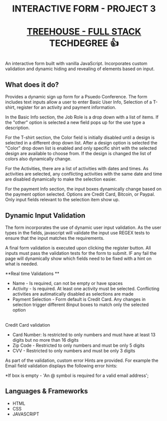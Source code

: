 # <p align="center"> INTERACTIVE FORM - PROJECT 3</p>

# <p align="center"><a href="https://teamtreehouse.com/techdegree/full-stack-javascript">TREEHOUSE - FULL STACK </a> TECHDEGREE 👍 </p>

An interactive form built with vanilla JavaScript. Incorporates custom validation and dynamic hiding and revealing of elements based on input.

## What does it do?

Provides a dynamic sign up form for a Psuedo Conference. The form includes text inputs allow a user to enter Basic User Info, Selection of a T-shirt, register for an activity and payment information.

In the Basic Info section, the Job Role is a drop down with a list of items. If the "other" option is selected a new field pops up for the use type a description.

For the T-shirt section, the Color field is initially disabled until a design is selected in a different drop down list. After a design option is selected the "Color" drop down list is enabled and only specific shirt with the selected design are available to choose from. If the design is changed the list of colors also dynamically change.

For the Activities, there are a list of activities with dates and times. As activities are selected, any conflicting activities with the same date and time are disabled dynamically to make the selection easier.

For the payment Info section, the input boxes dynamically change based on the payment option selected. Options are Credit Card, Bitcoin, or Paypal. Only input fields relevant to the selection item show up.

## Dynamic Input Validation

The form incorporates the use of dynamic user input validation. As the user types in the fields, javascript will validate the input use REGEX tests to ensure that the input matches the requirements.

A final form validation is executed upon clicking the register button. All inputs must pass the validation tests for the form to submit. IF any fail the page will dynamically show which fields need to be fixed with a hint on what is needed.

**Real time Validations **

- Name - Is required, can not be empty or have spaces
- Activity - Is required. At least one activity must be selected. Conflicting activities are autimatically disabled as selections are made
- Payment Selection - Form default is Credit Card. Any changes in selection trigger different 8input boxes to match only the selected option

<br>
Credit Card validation

- Card Number: Is restricted to only numbers and must have at least 13 digits but no more than 16 digits
- Zip Code - Restricted to only numbers and must be only 5 digits
- CVV - Restricted to only numbers and must be only 3 digits

As part of the validation, custom error Hints are provided. For example the Email field validation displays the following error hints:

\*If box is empty - 'An @ symbol is required for a valid email address';</li>

## Languages & Frameworks

<ul>
  <li>HTML</li>
  <li>CSS</li>
  <li>JAVASCRIPT</li>
</ul>
